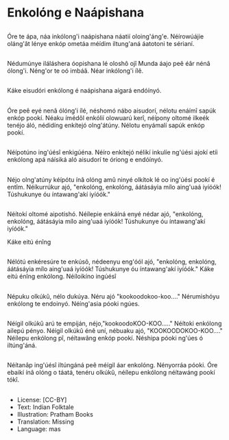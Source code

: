# Enkolóng e Naápishana

##
Óre te ápa, náa
inkólong'i naápishana
náatií oloing'áng'e.
Néírowúájie oláng'ât
lénye enkóp ometáa
méídim iltung'aná
áatotoni te sérianí.

##
Nédumúnye iláláshera
óopishana lé oloshô ojî
Munda áajo peê éâr
nénâ ólong'i.
Néng'or te oó imbáâ.
Néar inkólong'i ílê.

##
Káke eisudóri enkólong
é naápishana aigará
endóínyó.

##
Óre peê eyé nenâ
ólóng'i ílé, néshomó
nábo aisudorí, nélotu
enáímî sapúk enkóp
pookí.
Néaku ímédôl enkólií
olowuarú kerî, néípony
oltomé ilkeék tenéjo
áló, nédidíng enkítejó
olng'átúny. Nélotu
enyámalí sapúk enkóp
pookí.

##
Néípotúno ing'úésî
enkigúéna.
Néíro enkítejó nélikí
inkulíe ng'úési ajokí etíi
enkólong apá náísiká
aló aisudorí te óriong e
endóínyó.

##
Néjo olng'atúny kéípótu
ínâ olóng amû ninyé
olkítok lé oo ing'úési
pookí é entîm.
Néíkurrúkur ajó,
"enkolóng, enkolóng,
áátásáyia mílo aing'uaá
iyíóók!
Túshukunye óu
íntawang'akí iyíóók."

##
Néítokí oltomé
aipotishó.
Néílepie enkáíná enyé
nédar ajó, "enkolóng,
enkolóng, áátásáyia
mílo aing'uaá iyíóók!
Túshukunye óu
íntawang'akí iyíóók."

Káke eitú énîng

##
Nélótú enkéresúre te
enkúsô, nédeenyu
eng'óól ajó, "enkolóng,
enkolóng, áátásáyia
mílo aing'uaá iyíóók!
Túshukunye óu
íntawang'akí iyíóók."
Káke eitú énîng
enkólong.
Néíloikíno ingúésî

##
Népuku olkúkû, nélo
dukúya. Néru ajó
"kookoodokoo-koo...."
Nérumishóyu enkólong
te endoinyó. Néíng'asia
póoki ngúes.

##
Néígil olkúkû arú te empiján,
néjo,"kookoodoKOO-KOO....."
Néítoki enkólong ailepú pényo.
Néígil olkúkû énê uní, nébuaku ajó,
"KOOKOODOKOO-KOO...."
Néílepu enkólong pî, néítawâng
enkóp pookí.
Néshipa póoki ng'úes ó iltúng'áná.

##
Néítanâp ing'úésî
iltúngáná peê méígil
áar enkolóng.
Nényorráa póoki.
Óre ebaikí ínâ olóng o
táatá, tenéru olkúkû,
néílepu enkólong
néítawáng pookí tókî.

##
* License: [CC-BY]
* Text: Indian Folktale
* Illustration: Pratham Books
* Translation: Missing
* Language: mas
